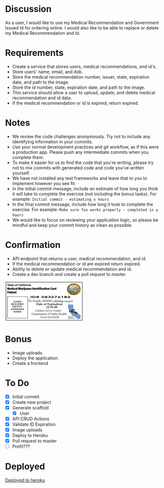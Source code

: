# Discussion

As a user, I would like to use my Medical Recommendation and Government Issued Id for ordering online. I would also like to be able to replace or delete my Medical Recommendation and Id.

# Requirements

* Create a service that stores users, medical recommendations, and id's.
* Store users' name, email, and dob.
* Store the medical recommendation number, issuer, state, expiration date, and path to the image.
* Store the id number, state, expiration date, and path to the image.
* This service should allow a user to upload, update, and delete medical recommendation and id data.
* If the medical recommendation or id is expired, return expired.

# Notes
* We review the code challenges anonymously. Try not to include any identifying information in your commits.
* Use your normal development practices and git workflow, as if this were a production app. Please push any intermediate commits when you complete them.
* To make it easier for us to find the code that you're writing, please try not to mix commits with generated code and code you've written yourself.
* We have not installed any test frameworks and leave that to you to implement however you see fit.
* In the initial commit message, include an estimate of how long you think it will take to complete the exercise (not including the bonus tasks). For example: `Initial commit - estimating x hours`
* In the final commit message, include how long it took to complete the exercise. For example: `Make sure foo works properly - completed in y hours`
* We would like to focus on reviewing your application logic, so please be mindful and keep your commit history as clean as possible.

# Confirmation
* API endpoint that returns a user, medical recommendation, and id.
* If the medical recommendation or id are expired return expired.
* Ability to delete or update medical recommendation and id.
* Create a dev branch and create a pull request to master.

![Sample Rec](image2.gif)

# Bonus
* Image uploads
* Deploy the application
* Create a frontend

# To Do
- [x] Initial commit
- [x] Create new project
- [x] Generate scaffold
  - [x] User
- [x] API CRUD Actions
- [x] Validate ID Expiration
- [x] Image uploads
- [x] Deploy to Heroku
- [x] Pull request to master
- [ ] Profit???

# Deployed
[Deployed to heroku](https://shrouded-citadel-46945.herokuapp.com/api-docs/)
